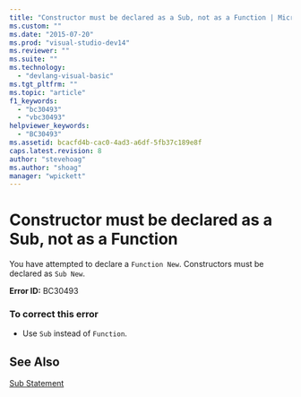 ```yaml
---
title: "Constructor must be declared as a Sub, not as a Function | Microsoft Docs"
ms.custom: ""
ms.date: "2015-07-20"
ms.prod: "visual-studio-dev14"
ms.reviewer: ""
ms.suite: ""
ms.technology: 
  - "devlang-visual-basic"
ms.tgt_pltfrm: ""
ms.topic: "article"
f1_keywords: 
  - "bc30493"
  - "vbc30493"
helpviewer_keywords: 
  - "BC30493"
ms.assetid: bcacfd4b-cac0-4ad3-a6df-5fb37c189e8f
caps.latest.revision: 8
author: "stevehoag"
ms.author: "shoag"
manager: "wpickett"
---
```

# Constructor must be declared as a Sub, not as a Function
You have attempted to declare a `Function New`. Constructors must be declared as `Sub New`.  
  
 **Error ID:** BC30493  
  
### To correct this error  
  
-   Use `Sub` instead of `Function`.  
  
## See Also  
 [Sub Statement](../../visual-basic/language-reference/statements/sub-statement.md)
